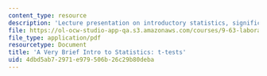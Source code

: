 ```yaml
---
content_type: resource
description: 'Lecture presentation on introductory statistics, significance, and t-tests. '
file: https://ol-ocw-studio-app-qa.s3.amazonaws.com/courses/9-63-laboratory-in-visual-cognition-fall-2009/4dbd5ab72971e979506b26c29b80deba_MIT9_63F09_lec04.pdf
file_type: application/pdf
resourcetype: Document
title: 'A Very Brief Intro to Statistics: t-tests'
uid: 4dbd5ab7-2971-e979-506b-26c29b80deba
---
```

